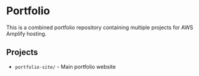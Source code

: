 # Portfolio

This is a combined portfolio repository containing multiple projects for AWS Amplify hosting.

## Projects

- `portfolio-site/` - Main portfolio website
